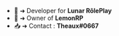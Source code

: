 
- 🌙 ➜ Developer for **Lunar RôlePlay** 
- 🍋 ➜ Owner of **LemonRP**
- 📥 ➜ Contact : **Theaux#0667**

<!---
Theaaux/Theaaux is a ✨ special ✨ repository because its `README.md` (this file) appears on your GitHub profile.
You can click the Preview link to take a look at your changes.
--->
